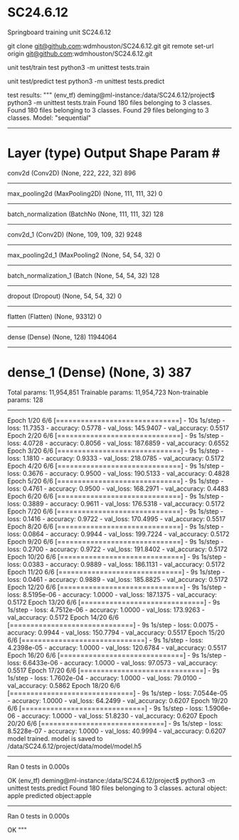 # SC24.6.12
Springboard training unit SC24.6.12

git clone git@github.com:wdmhouston/SC24.6.12.git
git remote set-url origin git@github.com:wdmhouston/SC24.6.12.git

unit test/train test
python3 -m unittest tests.train

unit test/predict test
python3 -m unittest tests.predict

test results:
"""
(env_tf) deming@ml-instance:/data/SC24.6.12/project$ python3 -m unittest tests.train
Found 180 files belonging to 3 classes.
Found 180 files belonging to 3 classes.
Found 29 files belonging to 3 classes.
Model: "sequential"
_________________________________________________________________
Layer (type)                 Output Shape              Param #
=================================================================
conv2d (Conv2D)              (None, 222, 222, 32)      896
_________________________________________________________________
max_pooling2d (MaxPooling2D) (None, 111, 111, 32)      0
_________________________________________________________________
batch_normalization (BatchNo (None, 111, 111, 32)      128
_________________________________________________________________
conv2d_1 (Conv2D)            (None, 109, 109, 32)      9248
_________________________________________________________________
max_pooling2d_1 (MaxPooling2 (None, 54, 54, 32)        0
_________________________________________________________________
batch_normalization_1 (Batch (None, 54, 54, 32)        128
_________________________________________________________________
dropout (Dropout)            (None, 54, 54, 32)        0
_________________________________________________________________
flatten (Flatten)            (None, 93312)             0
_________________________________________________________________
dense (Dense)                (None, 128)               11944064
_________________________________________________________________
dense_1 (Dense)              (None, 3)                 387
=================================================================
Total params: 11,954,851
Trainable params: 11,954,723
Non-trainable params: 128
_________________________________________________________________
Epoch 1/20
6/6 [==============================] - 10s 1s/step - loss: 11.7353 - accuracy: 0.5778 - val_loss: 145.9407 - val_accuracy: 0.5517
Epoch 2/20
6/6 [==============================] - 9s 1s/step - loss: 4.0728 - accuracy: 0.8056 - val_loss: 187.6859 - val_accuracy: 0.6552
Epoch 3/20
6/6 [==============================] - 9s 1s/step - loss: 1.1810 - accuracy: 0.9333 - val_loss: 218.0785 - val_accuracy: 0.5172
Epoch 4/20
6/6 [==============================] - 9s 1s/step - loss: 0.3676 - accuracy: 0.9500 - val_loss: 190.5133 - val_accuracy: 0.4828
Epoch 5/20
6/6 [==============================] - 9s 1s/step - loss: 0.4761 - accuracy: 0.9500 - val_loss: 168.2971 - val_accuracy: 0.4483
Epoch 6/20
6/6 [==============================] - 9s 1s/step - loss: 0.3889 - accuracy: 0.9611 - val_loss: 176.5318 - val_accuracy: 0.5172
Epoch 7/20
6/6 [==============================] - 9s 1s/step - loss: 0.1416 - accuracy: 0.9722 - val_loss: 170.4995 - val_accuracy: 0.5517
Epoch 8/20
6/6 [==============================] - 9s 1s/step - loss: 0.0864 - accuracy: 0.9944 - val_loss: 199.7224 - val_accuracy: 0.5172
Epoch 9/20
6/6 [==============================] - 9s 1s/step - loss: 0.2700 - accuracy: 0.9722 - val_loss: 191.8402 - val_accuracy: 0.5172
Epoch 10/20
6/6 [==============================] - 9s 1s/step - loss: 0.0383 - accuracy: 0.9889 - val_loss: 186.1131 - val_accuracy: 0.5172
Epoch 11/20
6/6 [==============================] - 9s 1s/step - loss: 0.0461 - accuracy: 0.9889 - val_loss: 185.8825 - val_accuracy: 0.5172
Epoch 12/20
6/6 [==============================] - 9s 1s/step - loss: 8.5195e-06 - accuracy: 1.0000 - val_loss: 187.1375 - val_accuracy: 0.5172
Epoch 13/20
6/6 [==============================] - 9s 1s/step - loss: 4.7512e-06 - accuracy: 1.0000 - val_loss: 173.9263 - val_accuracy: 0.5172
Epoch 14/20
6/6 [==============================] - 9s 1s/step - loss: 0.0075 - accuracy: 0.9944 - val_loss: 150.7794 - val_accuracy: 0.5517
Epoch 15/20
6/6 [==============================] - 9s 1s/step - loss: 4.2398e-05 - accuracy: 1.0000 - val_loss: 120.6784 - val_accuracy: 0.5517
Epoch 16/20
6/6 [==============================] - 9s 1s/step - loss: 6.6433e-06 - accuracy: 1.0000 - val_loss: 97.0573 - val_accuracy: 0.5517
Epoch 17/20
6/6 [==============================] - 9s 1s/step - loss: 1.7602e-04 - accuracy: 1.0000 - val_loss: 79.0100 - val_accuracy: 0.5862
Epoch 18/20
6/6 [==============================] - 9s 1s/step - loss: 7.0544e-05 - accuracy: 1.0000 - val_loss: 64.2499 - val_accuracy: 0.6207
Epoch 19/20
6/6 [==============================] - 9s 1s/step - loss: 1.5906e-06 - accuracy: 1.0000 - val_loss: 51.8230 - val_accuracy: 0.6207
Epoch 20/20
6/6 [==============================] - 9s 1s/step - loss: 8.5228e-07 - accuracy: 1.0000 - val_loss: 40.9994 - val_accuracy: 0.6207
model trained. model is saved to /data/SC24.6.12/project/data/model/model.h5

----------------------------------------------------------------------
Ran 0 tests in 0.000s

OK
(env_tf) deming@ml-instance:/data/SC24.6.12/project$ python3 -m unittest tests.predict
Found 180 files belonging to 3 classes.
actural object: apple   predicted object:apple

----------------------------------------------------------------------
Ran 0 tests in 0.000s

OK
"""
